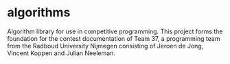 # algorithms
Algorithm library for use in competitive programming. This project forms the foundation for the contest documentation of Team 37, a programming team from the Radboud University Nijmegen consisting of Jeroen de Jong, Vincent Koppen and Julian Neeleman.
